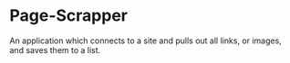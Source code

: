# Page-Scrapper
An application which connects to a site and pulls out all links, or images, and saves them to a list. 
